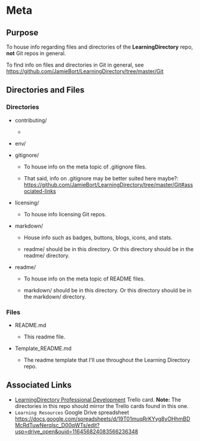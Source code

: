 # Meta

## Purpose

To house info regarding files and directories of the **LearningDirectory** repo, **not** Git repos in general.

To find info on files and directories in Git in general, see https://github.com/JamieBort/LearningDirectory/tree/master/Git

## Directories and Files

### Directories

- contributing/

  -

- env/

- gitignore/

  - To house info on the meta topic of .gitignore files.

  - That said, info on .gitignore may be better suited here maybe?: https://github.com/JamieBort/LearningDirectory/tree/master/Git#associated-links

- licensing/

  - To house info licensing Git repos.

- markdown/

  - House info such as badges, buttons, blogs, icons, and stats.

  - readme/ should be in this directory. Or this directory should be in the readme/ directory.

- readme/

  - To house info on the meta topic of README files.

  - markdown/ should be in this directory. Or this directory should be in the markdown/ directory.

### Files

- README.md

  - This readme file.

- Template_README.md

  - The readme template that I'll use throughout the Learning Directory repo.

## Associated Links

- [LearningDirectory Professional Development](https://trello.com/c/vx0oVl0e/237-learningdirectory-professional-development) Trello card.
  **Note:** The directories in this repo should mirror the Trello cards found in this one.
- `Learning Resources` Google Drive spreadsheet
  https://docs.google.com/spreadsheets/d/19T01muqRrKYyg8yOHhmBDMcRdTuwNerqlsc_D00qWTs/edit?usp=drive_open&ouid=116456824083566236348
